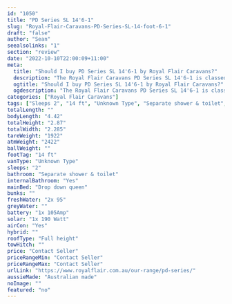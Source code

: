 ```yaml
---
id: "1050"
title: "PD Series SL 14'6-1"
slug: "Royal-Flair-Caravans-PD-Series-SL-14-foot-6-1"
draft: "false"
author: "Sean"
seealsolinks: "1"
section: "review"
date: "2022-10-10T22:00:09+11:00"
meta:
  title: "Should I buy PD Series SL 14'6-1 by Royal Flair Caravans?"
  description: "The Royal Flair Caravans PD Series SL 14'6-1 is classed as Unknown Type, and sleeps 2 people. It is Australian made and comes in at 14 ft. It generally has Separate shower & toilet."
  ogtitle: "Should I buy PD Series SL 14'6-1 by Royal Flair Caravans?"
  ogdescription: "The Royal Flair Caravans PD Series SL 14'6-1 is classed as Unknown Type, and sleeps 2 people. It is Australian made and comes in at 14 ft. It generally has Separate shower & toilet."
categories: ["Royal Flair Caravans"]
tags: ["Sleeps 2", "14 ft", "Unknown Type", "Separate shower & toilet", "Full height", "Price Unknown", "Australian made"]
totalLength: ""
bodyLength: "4.42"
totalHeight: "2.87"
totalWidth: "2.285"
tareWeight: "1922"
atmWeight: "2422"
ballWeight: ""
footTag: "14 ft"
vanType: "Unknown Type"
sleeps: "2"
bathroom: "Separate shower & toilet"
internalBathroom: "Yes"
mainBed: "Drop down queen"
bunks: ""
freshWater: "2x 95"
greyWater: ""
battery: "1x 105Amp"
solar: "1x 190 Watt"
airCon: "Yes"
hybrid: ""
roofType: "Full height"
towHitch: ""
price: "Contact Seller"
priceRangeMin: "Contact Seller"
priceRangeMax: "Contact Seller"
urlLink: "https://www.royalflair.com.au/our-range/pd-series/"
aussieMade: "Australian made"
noImage: ""
featured: "no"
---
```

